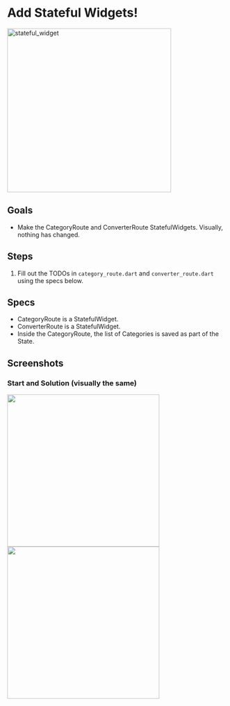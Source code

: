 # Add Stateful Widgets!

<img width="377" alt="stateful_widget" src="https://user-images.githubusercontent.com/62828568/94502885-1cd7cf80-0240-11eb-98f1-59f14d3c8d17.png">

## Goals
 - Make the CategoryRoute and ConverterRoute StatefulWidgets. Visually, nothing has changed.

## Steps
 1. Fill out the TODOs in `category_route.dart` and `converter_route.dart` using the specs below.

## Specs
 - CategoryRoute is a StatefulWidget.
 - ConverterRoute is a StatefulWidget.
 - Inside the CategoryRoute, the list of Categories is saved as part of the State.

## Screenshots

### Start and Solution (visually the same)
<img src='../../screenshots/05_stateful_widgets.png' width='350'><img src='../../screenshots/05_stateful_widgets_2.png' width='350'>
